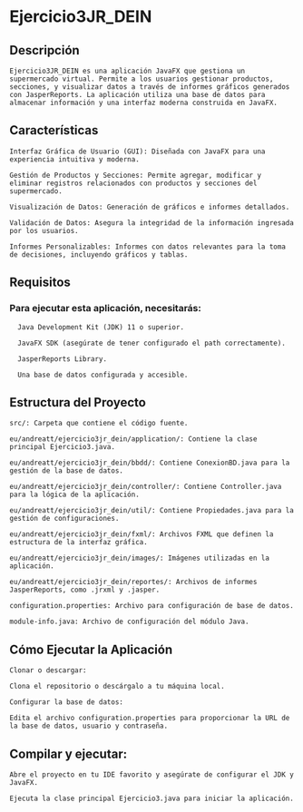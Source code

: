 # Ejercicio3JR_DEIN

## Descripción

    Ejercicio3JR_DEIN es una aplicación JavaFX que gestiona un supermercado virtual. Permite a los usuarios gestionar productos, secciones, y visualizar datos a través de informes gráficos generados con JasperReports. La aplicación utiliza una base de datos para almacenar información y una interfaz moderna construida en JavaFX.

## Características

    Interfaz Gráfica de Usuario (GUI): Diseñada con JavaFX para una experiencia intuitiva y moderna.
    
    Gestión de Productos y Secciones: Permite agregar, modificar y eliminar registros relacionados con productos y secciones del supermercado.
    
    Visualización de Datos: Generación de gráficos e informes detallados.
    
    Validación de Datos: Asegura la integridad de la información ingresada por los usuarios.
    
    Informes Personalizables: Informes con datos relevantes para la toma de decisiones, incluyendo gráficos y tablas.

## Requisitos

  ### Para ejecutar esta aplicación, necesitarás:
  
      Java Development Kit (JDK) 11 o superior.
      
      JavaFX SDK (asegúrate de tener configurado el path correctamente).
      
      JasperReports Library.
      
      Una base de datos configurada y accesible.

## Estructura del Proyecto

    src/: Carpeta que contiene el código fuente.
    
    eu/andreatt/ejercicio3jr_dein/application/: Contiene la clase principal Ejercicio3.java.
    
    eu/andreatt/ejercicio3jr_dein/bbdd/: Contiene ConexionBD.java para la gestión de la base de datos.
    
    eu/andreatt/ejercicio3jr_dein/controller/: Contiene Controller.java para la lógica de la aplicación.
    
    eu/andreatt/ejercicio3jr_dein/util/: Contiene Propiedades.java para la gestión de configuraciones.
    
    eu/andreatt/ejercicio3jr_dein/fxml/: Archivos FXML que definen la estructura de la interfaz gráfica.
    
    eu/andreatt/ejercicio3jr_dein/images/: Imágenes utilizadas en la aplicación.
    
    eu/andreatt/ejercicio3jr_dein/reportes/: Archivos de informes JasperReports, como .jrxml y .jasper.
    
    configuration.properties: Archivo para configuración de base de datos.
    
    module-info.java: Archivo de configuración del módulo Java.

## Cómo Ejecutar la Aplicación

    Clonar o descargar:
    
    Clona el repositorio o descárgalo a tu máquina local.
    
    Configurar la base de datos:
    
    Edita el archivo configuration.properties para proporcionar la URL de la base de datos, usuario y contraseña.

## Compilar y ejecutar:

    Abre el proyecto en tu IDE favorito y asegúrate de configurar el JDK y JavaFX.
    
    Ejecuta la clase principal Ejercicio3.java para iniciar la aplicación.
